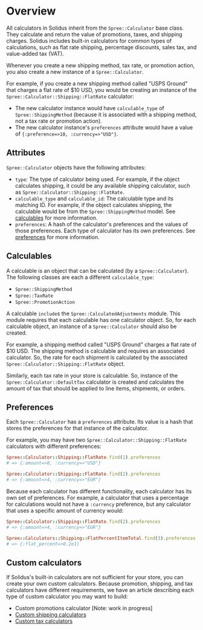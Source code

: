 # Overview

All calculators in Solidus inherit from the `Spree::Calculator` base class. They
calculate and return the value of promotions, taxes, and shipping charges.
Solidus includes built-in calculators for common types of calculations, such as
flat rate shipping, percentage discounts, sales tax, and value-added tax (VAT).

Whenever you create a new shipping method, tax rate, or promotion action, you
also create a new instance of a `Spree::Calculator`.

For example, if you create a new shipping method called "USPS Ground" that
charges a flat rate of $10 USD, you would be creating an instance of the
`Spree::Calculator::Shipping::FlatRate` calculator:

- The new calculator instance would have `calculable_type` of
  `Spree::ShippingMethod` (because it is associated with a shipping method, not a
  tax rate or promotion action).
- The new calculator instance's `preferences` attribute would have a value of
  `{:preference=>10, :currency=>"USD"}`.

## Attributes

`Spree::Calculator` objects have the following attributes:

- `type`: The type of calculator being used. For example, if the object
  calculates shipping, it could be any available shipping calculator, such as
  `Spree::Calculator::Shipping::FlatRate`.
- `calculable_type` and `calculable_id`: The calculable type and its matching
  ID. For example, if the object calculates shipping, the calculable would be
  from the `Spree::ShippingMethod` model. See [calculables](#calculables) for
  more information.
- `preferences`: A hash of the calculator's preferences and the values of those 
  preferences. Each type of calculator has its own preferences. See
  [preferences](#preferences) for more information.

## Calculables

A calculable is an object that can be calculated (by a `Spree::Calculator`).
The following classes are each a different `calculable_type`: 

- `Spree::ShippingMethod`
- `Spree::TaxRate`
- `Spree::PromotionAction`

A calculable `include`s the `Spree::CalculatedAdjustments` module. This module
requires that each calculable has one calculator object. So, for each calculable
object, an instance of a `Spree::Calculator` should also be created.

For example, a shipping method called "USPS Ground" charges a flat rate of $10
USD. The shipping method is calculable and requires an associated calculator.
So, the rate for each shipment is calculated by the associated
`Spree::Calculator::Shipping::FlatRate` object.

Similarly, each tax rate in your store is calculable. So, instance of the
`Spree::Calculator::DefaultTax` calculator is created and calculates the amount
of tax that should be applied to line items, shipments, or orders.

## Preferences

Each `Spree::Calculator` has a `preferences` attribute. Its value is a hash that
stores the preferences for that instance of the calculator.

For example, you may have two `Spree::Calculator::Shipping::FlatRate`
calculators with different preferences:

```ruby
Spree::Calculator::Shipping::FlatRate.find(1).preferences
# => {:amount=>8, :currency=>"USD"}

Spree::Calculator::Shipping::FlatRate.find(2).preferences
# => {:amount=>4, :currency=>"EUR"}
```

Because each calculator has different functionality, each calculator has its own
set of preferences. For example, a calculator that uses a percentage for
calculations would not have a `:currency` preference, but any calculator that
uses a specific amount of currency would:

```ruby
Spree::Calculator::Shipping::FlatRate.find(2).preferences
# => {:amount=>4, :currency=>"EUR"}

Spree::Calculators::Shipping::FlatPercentItemTotal.find(3).preferences
# => {:flat_percent=>0.2e1}
```

<!-- TODO:
  Add more detail about preferences. For example: a list of common preference or
  example code in which a custom preference is created.
-->

## Custom calculators

If Solidus's built-in calculators are not sufficient for your store, you can
create your own custom calculators. Because promotion, shipping, and tax
calculators have different requirements, we have an article describing each type
of custom calculator you may want to build:

- Custom promotions calculator [Note: work in progress]
- [Custom shipping calculators][custom-shipping-calculators]
- [Custom tax calculators][custom-tax-calculators]

[custom-shipping-calculators]: ../shipments/custom-shipping-calculators.md
[custom-tax-calculators]: ../taxation/custom-tax-calculators.md
